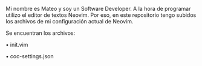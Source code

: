 Mi nombre es Mateo y soy un Software Developer. A la hora de programar utilizo el editor de textos Neovim. 
Por eso, en este repositorio tengo subidos los archivos de mi configuración actual de Neovim.

Se encuentran los archivos:

•	init.vim

• coc-settings.json
